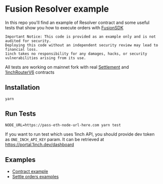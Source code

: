 # Fusion Resolver example
In this repo you'll find an example of Resolver contract and some useful tests that show you how to execute orders with [FusionSDK](https://github.com/1inch/fusion-sdk)
```
Important Notice: This code is provided as an example only and is not audited for security.
Deploying this code without an independent security review may lead to financial loss.
1inch takes no responsibility for any damages, hacks, or security vulnerabilities arising from its use.
```

All tests are working on mainnet fork with real [Settlement](https://etherscan.io/address/0x8273f37417Da37c4A6c3995E82Cf442f87a25D9c) and [1inchRouterV6](https://etherscan.io/address/0x111111125421ca6dc452d289314280a0f8842a65) contracts

## Installation
```
yarn
``` 

## Run Tests
```
NODE_URL=https://pass-eth-node-url-here.com yarn test
```

If you want to run test which uses 1inch API, you should provide dev token as `ONE_INCH_API_KEY` param. It can be retrieved at https://portal.1inch.dev/dashboard

## Examples
- [Contract example](./contracts/ResolverExample.sol)
- [Settle orders examples](./test/Settlement.ts)

